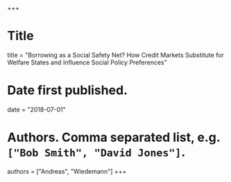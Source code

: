 +++
# Title
title = "Borrowing as a Social Safety Net? How Credit Markets Substitute for Welfare States and Influence Social Policy Preferences"

# Date first published.
date = "2018-07-01"

# Authors. Comma separated list, e.g. `["Bob Smith", "David Jones"]`.
authors = ["Andreas", "Wiedemann"]
+++
